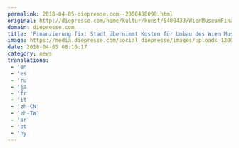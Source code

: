 ```yaml
---
permalink: 2018-04-05-diepresse.com--2050488099.html
original: http://diepresse.com/home/kultur/kunst/5400433/WienMuseumFinanzierung-fix_Stadt-uebernimmt-die-Kosten?from=rss
domain: diepresse.com
title: 'Finanzierung fix: Stadt übernimmt Kosten für Umbau des Wien Museums'
image: https://media.diepresse.com/social_diepresse/images/uploads_1200/7/7/1/5400433/Ansicht_Aussen_Winkler_Ruck_Certov_1512575837116451_1522915838763499.jpg
date: 2018-04-05 08:16:17
category: news
translations: 
 - 'en'
 - 'es'
 - 'ru'
 - 'ja'
 - 'fr'
 - 'it'
 - 'zh-CN'
 - 'zh-TW'
 - 'ar'
 - 'pt'
 - 'hy'
---
```


